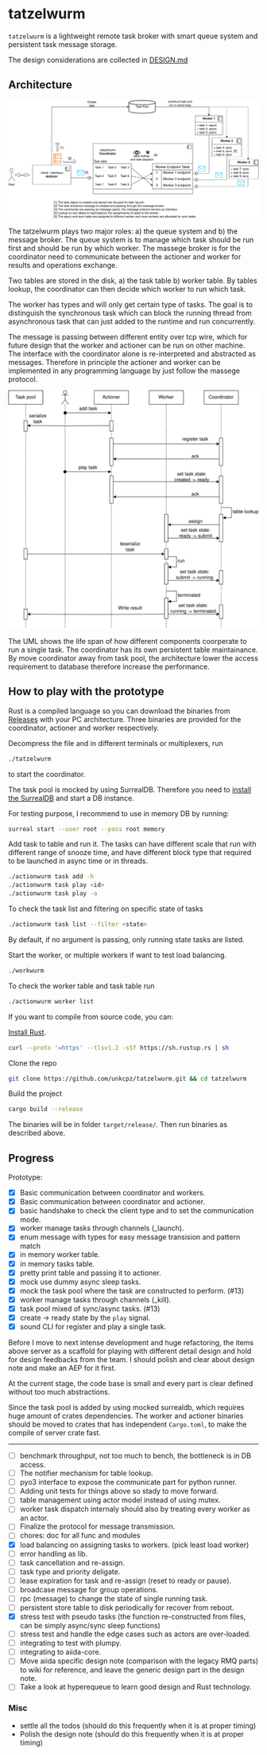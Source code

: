 # tatzelwurm

`tatzelwurm` is a lightweight remote task broker with smart queue system and persistent task message storage.

The design considerations are collected in [DESIGN.md](https://github.com/unkcpz/tatzelwurm/blob/main/DESIGN.md)

## Architecture

![The architecture summary of the new design](./misc/tatzelwurm-arch-tatz-arch.svg)

The tatzelwurm plays two major roles: a) the queue system and b) the message broker.
The queue system is to manage which task should be run first and should be run by which worker.
The massege broker is for the coordinator need to communicate between the actioner and worker for results and operations exchange.

Two tables are stored in the disk, a) the task table b) worker table. 
By tables lookup, the coordinator can then decide which worker to run which task.

The worker has types and will only get certain type of tasks.
The goal is to distinguish the synchronous task which can block the running thread from asynchronous task that can just added to the runtime and run concurrently.

The message is passing between different entity over tcp wire, which for future design that the worker and actioner can be run on other machine.
The interface with the coordinator alone is re-interpreted and abstracted as messages.
Therefore in principle the actioner and worker can be implemented in any programming language by just follow the massege protocol.

![Running a single task](./misc/tatzelwurm-arch-UML-lifetime.svg)

The UML shows the life span of how different components coorperate to run a single task.
The coordinator has its own persistent table maintainance.
By move coordinator away from task pool, the architecture lower the access requirement to database therefore increase the performance.

## How to play with the prototype

Rust is a compiled language so you can download the binaries from [Releases](https://github.com/unkcpz/tatzelwurm/releases) with your PC architecture.
Three binaries are provided for the coordinator, actioner and worker respectively.

Decompress the file and in different terminals or multiplexers, run

```bash
./tatzelwurm
```

to start the coordinator.

The task pool is mocked by using SurrealDB. 
Therefore you need to [install the SurrealDB](https://surrealdb.com/docs/surrealdb/installation) and start a DB instance.

For testing purpose, I recommend to use in memory DB by running:

```bash
surreal start --user root --pass root memory
```

Add task to table and run it.
The tasks can have different scale that run with different range of snooze time, and have different block type that required to be launched in async time or in threads.

```bash
./actionwurm task add -h
./actionwurm task play <id>
./actionwurm task play -a
```

To check the task list and filtering on specific state of tasks 

```bash
./actionwurm task list --filter <state>
```

By default, if no argument is passing, only running state tasks are listed.

Start the worker, or multiple workers if want to test load balancing.

```bash
./workwurm
```

To check the worker table and task table run

```bash
./actionwurm worker list
```


If you want to compile from source code, you can: 

[Install Rust](https://www.rust-lang.org/tools/install).

```bash
curl --proto '=https' --tlsv1.2 -sSf https://sh.rustup.rs | sh
```

Clone the repo

```bash
git clone https://github.com/unkcpz/tatzelwurm.git && cd tatzelwurm
```

Build the project

```bash
cargo build --release
```

The binaries will be in folder `target/release/`.
Then run binaries as described above.

## Progress

Prototype:

- [x] Basic communication between coordinator and workers.
- [x] Basic communication between coordinator and actioner.
- [x] basic handshake to check the client type and to set the communication mode.
- [x] worker manage tasks through channels (_launch).
- [x] enum message with types for easy message transision and pattern match
- [x] in memory worker table.
- [x] in memory tasks table.
- [x] pretty print table and passing it to actioner.
- [x] mock use dummy async sleep tasks.
- [x] mock the task pool where the task are constructed to perform. (#13)
- [x] worker manage tasks through channels (_kill).
- [x] task pool mixed of sync/async tasks. (#13) 
- [x] create -> ready state by the `play` signal.
- [x] sound CLI for register and play a single task.

Before I move to next intense development and huge refactoring, the items above server as a scaffold for playing with different detail design and hold for design feedbacks from the team.
I should polish and clear about design note and make an AEP for it first.

At the current stage, the code base is small and every part is clear defined without too much abstractions.

Since the task pool is added by using mocked surrealdb, which requires huge amount of crates dependencies.
The worker and actioner binaries should be moved to crates that has independent `Cargo.toml`, to make the compile of server crate fast.

---------------------

- [ ] benchmark throughput, not too much to bench, the bottleneck is in DB access.
- [ ] The notifier mechanism for table lookup.
- [ ] pyo3 interface to expose the communicate part for python runner.
- [ ] Adding unit tests for things above so stady to move forward.
- [ ] table management using actor model instead of using mutex.
- [ ] worker task dispatch internaly should also by treating every worker as an actor. 
- [ ] Finalize the protocol for message transmission.
- [ ] chores: doc for all func and modules
- [x] load balancing on assigning tasks to workers. (pick least load worker)
- [ ] error handling as lib.
- [ ] task cancellation and re-assign.
- [ ] task type and priority deligate.
- [ ] lease expiration for task and re-assign (reset to ready or pause).
- [ ] broadcase message for group operations.
- [ ] rpc (message) to change the state of single running task.
- [ ] persistent store table to disk periodically for recover from reboot.
- [x] stress test with pseudo tasks (the function re-constructed from files, can be simply async/sync sleep functions)
- [ ] stress test and handle the edge cases such as actors are over-loaded.
- [ ] integrating to test with plumpy.
- [ ] integrating to aiida-core.
- [ ] Move aiida specific design note (comparison with the legacy RMQ parts) to wiki for reference, and leave the generic design part in the design note.
- [ ] Take a look at hyperequeue to learn good design and Rust technology.

### Misc

- settle all the todos (should do this frequently when it is at proper timing)
- Polish the design note (should do this frequently when it is at proper timing)

